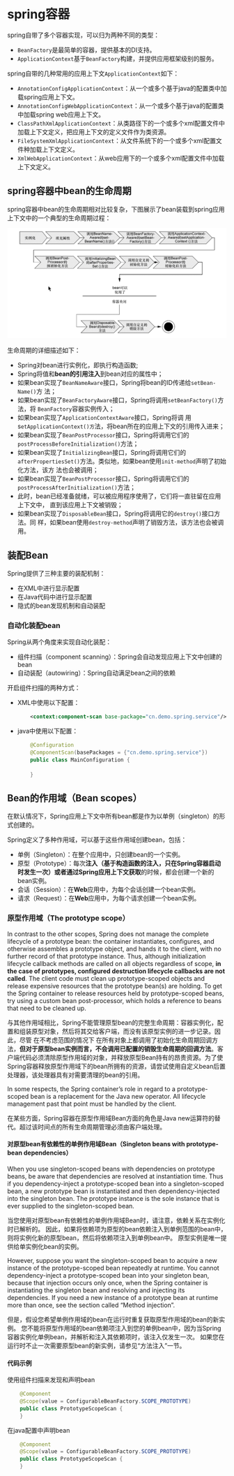 
# spring容器

spring自带了多个容器实现，可以归为两种不同的类型：

- `BeanFactory`是最简单的容器，提供基本的DI支持。
- `ApplicationContext`基于`BeanFactory`构建，并提供应用框架级别的服务。

spring自带的几种常用的应用上下文`ApplicationContext`如下：

- `AnnotationConfigApplicationContext`：从一个或多个基于java的配置类中加载spring应用上下文。
- `AnnotationConfigWebApplicationContext`：从一个或多个基于java的配置类中加载spring web应用上下文。
- `ClassPathXmlApplicationContext`：从类路径下的一个或多个xml配置文件中加载上下文定义，把应用上下文的定义文件作为类资源。
- `FileSystemXmlApplicationContext`：从文件系统下的一个或多个xml配置文件种加载上下文定义。
- `XmlWebApplicationContext`：从web应用下的一个或多个xml配置文件中加载上下文定义。

## spring容器中bean的生命周期

spring容器中bean的生命周期相对比较复杂，下图展示了bean装载到spring应用上下文中的一个典型的生命周期过程：

![spring容器中bean的生命周期](resources/bean_life.jpg)

生命周期的详细描述如下：

- Spring对bean进行实例化，即执行构造函数;
- Spring将值和**bean的引用注入**到bean对应的属性中； 
- 如果bean实现了`BeanNameAware`接口，Spring将bean的ID传递给`setBean-Name()`方 法； 
- 如果bean实现了`BeanFactoryAware`接口，Spring将调用`setBeanFactory()`方法，将 `BeanFactory`容器实例传入；
- 如果bean实现了`ApplicationContextAware`接口，Spring将调 用s`etApplicationContext()方`法，将bean所在的应用上下文的引用传入进来；
- 如果bean实现了`BeanPostProcessor`接口，Spring将调用它们的`postProcessBeforeInitialization()`方法；
- 如果bean实现了`InitializingBean`接口，Spring将调用它们的`afterPropertiesSet()`方法。类似地，如果bean使用`init-method`声明了初始化方法，该方 法也会被调用；
- 如果bean实现了`BeanPostProcessor`接口，Spring将调用它们的`postProcessAfterInitialization()`方法；
- 此时，bean已经准备就绪，可以被应用程序使用了，它们将一直驻留在应用上下文中， 直到该应用上下文被销毁；
- 如果bean实现了`DisposableBean`接口，Spring将调用它的`destroy()`接口方法。同 样，如果bean使用`destroy-method`声明了销毁方法，该方法也会被调用。

## 装配Bean

Spring提供了三种主要的装配机制：

- 在XML中进行显示配置
- 在Java代码中进行显示配置
- 隐式的bean发现机制和自动装配

### 自动化装配bean

Spring从两个角度来实现自动化装配：

- 组件扫描（component scanning）：Spring会自动发现应用上下文中创建的bean
- 自动装配（autowiring）：Spring自动满足bean之间的依赖

开启组件扫描的两种方式：

- XML中使用以下配置：
    ```xml
        <context:component-scan base-package="cn.demo.spring.service"/>
    ```

- java中使用以下配置：
    ```java
        @Configuration
        @ComponentScan(basePackages = {"cn.demo.spring.service"})
        public class MainConfiguration {

        }
    ```

## Bean的作用域（Bean scopes）

在默认情况下，Spring应用上下文中所有bean都是作为以单例（singleton）的形式创建的。

Spring定义了多种作用域，可以基于这些作用域创建bean，包括：

- 单例（Singleton）：在整个应用中，只创建bean的一个实例。
- 原型（Prototype）：每次**注入（基于构造函数的注入，只在Spring容器启动时发生一次）**或者**通过Spring应用上下文获取**的时候，都会创建一个新的bean实例。
- 会话（Session）：在**Web**应用中，为每个会话创建一个bean实例。
- 请求（Request）：在**Web**应用中，为每个请求创建一个bean实例。

### 原型作用域（The prototype scope）

In contrast to the other scopes, Spring does not manage the complete lifecycle of a prototype bean: the container instantiates, configures, and otherwise assembles a prototype object, and hands it to the client, with no further record of that prototype instance. Thus, although initialization lifecycle callback methods are called on all objects regardless of scope, **in the case of prototypes, configured destruction lifecycle callbacks are not called**. The client code must clean up prototype-scoped objects and release expensive resources that the prototype bean(s) are holding. To get the Spring container to release resources held by prototype-scoped beans, try using a custom bean post-processor, which holds a reference to beans that need to be cleaned up.

与其他作用域相比，Spring不能管理原型bean的完整生命周期：容器实例化，配置和组装原型对象，然后将其交给客户端，而没有该原型实例的进一步记录。因此，尽管 在不考虑范围的情况下 在所有对象上都调用了初始化生命周期回调方法，**但对于原型bean实例而言，不会调用已配置的销毁生命周期的回调方法**。客户端代码必须清除原型作用域的对象，并释放原型Bean持有的昂贵资源。为了使Spring容器释放原型作用域下的bean所拥有的资源，请尝试使用自定义bean后置处理器，该处理器具有对需要清理的bean的引用。

In some respects, the Spring container’s role in regard to a prototype-scoped bean is a replacement for the Java new operator. All lifecycle management past that point must be handled by the client. 

在某些方面，Spring容器在原型作用域Bean方面的角色是Java new运算符的替代。超过该时间点的所有生命周期管理必须由客户端处理。

#### 对原型bean有依赖性的单例作用域Bean（Singleton beans with prototype-bean dependencies）

When you use singleton-scoped beans with dependencies on prototype beans, be aware that dependencies are resolved at instantiation time. Thus if you dependency-inject a prototype-scoped bean into a singleton-scoped bean, a new prototype bean is instantiated and then dependency-injected into the singleton bean. The prototype instance is the sole instance that is ever supplied to the singleton-scoped bean.

当您使用对原型bean有依赖性的单例作用域Bean时，请注意，依赖关系在实例化时已解析的。 因此，如果将依赖项为原型的bean依赖注入到单例范围的bean中，则将实例化新的原型bean，然后将依赖项注入到单例bean中。 原型实例是唯一提供给单实例化bean的实例。

However, suppose you want the singleton-scoped bean to acquire a new instance of the prototype-scoped bean repeatedly at runtime. You cannot dependency-inject a prototype-scoped bean into your singleton bean, because that injection occurs only once, when the Spring container is instantiating the singleton bean and resolving and injecting its dependencies. If you need a new instance of a prototype bean at runtime more than once, see the section called “Method injection”.

但是，假设您希望单例作用域的bean在运行时重复获取原型作用域的bean的新实例。 您不能将原型作用域的bean依赖项注入到您的单例bean中，因为当Spring容器实例化单例bean，并解析和注入其依赖项时，该注入仅发生一次。 如果您在运行时不止一次需要原型bean的新实例，请参见“方法注入”一节。

#### 代码示例

使用组件扫描来发现和声明bean

```java
    @Component
    @Scope(value = ConfigurableBeanFactory.SCOPE_PROTOTYPE)
    public class PrototypeScopeScan {
    }
```

在java配置中声明bean

```java
    @Component
    @Scope(value = ConfigurableBeanFactory.SCOPE_PROTOTYPE)
    public class PrototypeScopeScan {
    }
```



